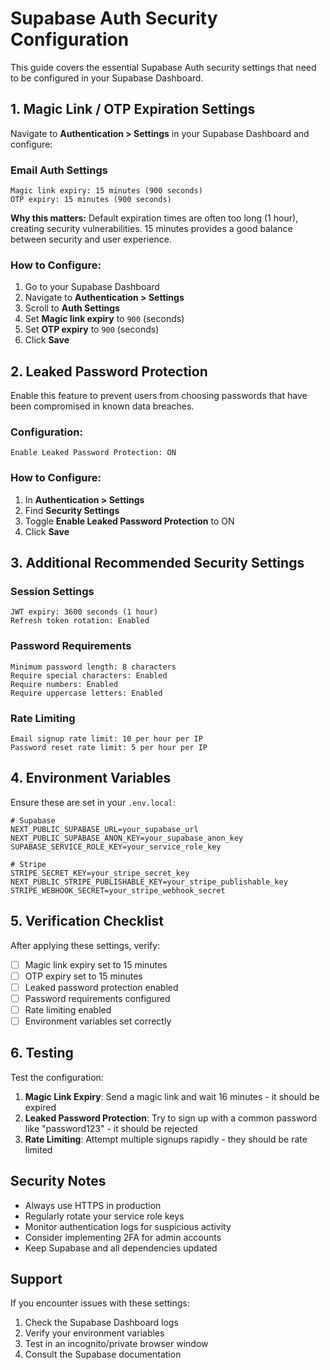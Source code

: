 # Supabase Auth Security Configuration

This guide covers the essential Supabase Auth security settings that need to be configured in your Supabase Dashboard.

## 1. Magic Link / OTP Expiration Settings

Navigate to **Authentication > Settings** in your Supabase Dashboard and configure:

### Email Auth Settings
```
Magic link expiry: 15 minutes (900 seconds)
OTP expiry: 15 minutes (900 seconds)
```

**Why this matters:** Default expiration times are often too long (1 hour), creating security vulnerabilities. 15 minutes provides a good balance between security and user experience.

### How to Configure:
1. Go to your Supabase Dashboard
2. Navigate to **Authentication > Settings**
3. Scroll to **Auth Settings**
4. Set **Magic link expiry** to `900` (seconds)
5. Set **OTP expiry** to `900` (seconds)
6. Click **Save**

## 2. Leaked Password Protection

Enable this feature to prevent users from choosing passwords that have been compromised in known data breaches.

### Configuration:
```
Enable Leaked Password Protection: ON
```

### How to Configure:
1. In **Authentication > Settings**
2. Find **Security Settings**
3. Toggle **Enable Leaked Password Protection** to ON
4. Click **Save**

## 3. Additional Recommended Security Settings

### Session Settings
```
JWT expiry: 3600 seconds (1 hour)
Refresh token rotation: Enabled
```

### Password Requirements
```
Minimum password length: 8 characters
Require special characters: Enabled
Require numbers: Enabled
Require uppercase letters: Enabled
```

### Rate Limiting
```
Email signup rate limit: 10 per hour per IP
Password reset rate limit: 5 per hour per IP
```

## 4. Environment Variables

Ensure these are set in your `.env.local`:

```env
# Supabase
NEXT_PUBLIC_SUPABASE_URL=your_supabase_url
NEXT_PUBLIC_SUPABASE_ANON_KEY=your_supabase_anon_key
SUPABASE_SERVICE_ROLE_KEY=your_service_role_key

# Stripe
STRIPE_SECRET_KEY=your_stripe_secret_key
NEXT_PUBLIC_STRIPE_PUBLISHABLE_KEY=your_stripe_publishable_key
STRIPE_WEBHOOK_SECRET=your_stripe_webhook_secret
```

## 5. Verification Checklist

After applying these settings, verify:

- [ ] Magic link expiry set to 15 minutes
- [ ] OTP expiry set to 15 minutes  
- [ ] Leaked password protection enabled
- [ ] Password requirements configured
- [ ] Rate limiting enabled
- [ ] Environment variables set correctly

## 6. Testing

Test the configuration:

1. **Magic Link Expiry**: Send a magic link and wait 16 minutes - it should be expired
2. **Leaked Password Protection**: Try to sign up with a common password like "password123" - it should be rejected
3. **Rate Limiting**: Attempt multiple signups rapidly - they should be rate limited

## Security Notes

- Always use HTTPS in production
- Regularly rotate your service role keys
- Monitor authentication logs for suspicious activity
- Consider implementing 2FA for admin accounts
- Keep Supabase and all dependencies updated

## Support

If you encounter issues with these settings:
1. Check the Supabase Dashboard logs
2. Verify your environment variables
3. Test in an incognito/private browser window
4. Consult the Supabase documentation 